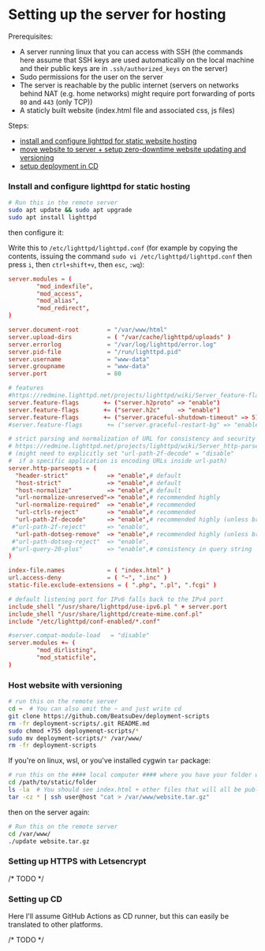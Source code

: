 # Setting up the server for hosting
Prerequisites:
- A server running linux that you can access with SSH (the commands here assume that SSH keys are used automatically on the local machine and their public keys are in `.ssh/authorized_keys` on the server)
- Sudo permissions for the user on the server
- The server is reachable by the public internet (servers on networks behind NAT (e.g. home networks) might require port forwarding of ports `80` and `443` (only TCP))
- A staticly built website (index.html file and associated css, js files)
 
Steps:
- [install and configure lighttpd for static website hosting](#install-and-configure-lighttpd-for-static-hosting)
- [move website to server + setup zero-downtime website updating and versioning](#host-website-with-versioning)
- [setup deployment in CD](#setting-up-cd)

### Install and configure lighttpd for static hosting
```bash
# Run this in the remote server
sudo apt update && sudo apt upgrade
sudo apt install lighttpd
```
then configure it:

Write this to `/etc/lighttpd/lighttpd.conf` (for example by copying the contents, issuing the command `sudo vi /etc/lighttpd/lighttpd.conf` then press `i`, then `ctrl+shift+v`, then `esc`, `:wq`):
```conf
server.modules = (
        "mod_indexfile",
        "mod_access",
        "mod_alias",
        "mod_redirect",
)

server.document-root        = "/var/www/html"
server.upload-dirs          = ( "/var/cache/lighttpd/uploads" )
server.errorlog             = "/var/log/lighttpd/error.log"
server.pid-file             = "/run/lighttpd.pid"
server.username             = "www-data"
server.groupname            = "www-data"
server.port                 = 80

# features
#https://redmine.lighttpd.net/projects/lighttpd/wiki/Server_feature-flagsDetails
server.feature-flags       += ("server.h2proto" => "enable")
server.feature-flags       += ("server.h2c"     => "enable")
server.feature-flags       += ("server.graceful-shutdown-timeout" => 5)
#server.feature-flags       += ("server.graceful-restart-bg" => "enable")

# strict parsing and normalization of URL for consistency and security
# https://redmine.lighttpd.net/projects/lighttpd/wiki/Server_http-parseoptsDetails
# (might need to explicitly set "url-path-2f-decode" = "disable"
#  if a specific application is encoding URLs inside url-path)
server.http-parseopts = (
  "header-strict"           => "enable",# default
  "host-strict"             => "enable",# default
  "host-normalize"          => "enable",# default
  "url-normalize-unreserved"=> "enable",# recommended highly
  "url-normalize-required"  => "enable",# recommended
  "url-ctrls-reject"        => "enable",# recommended
  "url-path-2f-decode"      => "enable",# recommended highly (unless breaks app)
 #"url-path-2f-reject"      => "enable",
  "url-path-dotseg-remove"  => "enable",# recommended highly (unless breaks app)
 #"url-path-dotseg-reject"  => "enable",
 #"url-query-20-plus"       => "enable",# consistency in query string
)

index-file.names            = ( "index.html" )
url.access-deny             = ( "~", ".inc" )
static-file.exclude-extensions = ( ".php", ".pl", ".fcgi" )

# default listening port for IPv6 falls back to the IPv4 port
include_shell "/usr/share/lighttpd/use-ipv6.pl " + server.port
include_shell "/usr/share/lighttpd/create-mime.conf.pl"
include "/etc/lighttpd/conf-enabled/*.conf"

#server.compat-module-load   = "disable"
server.modules += (
        "mod_dirlisting",
        "mod_staticfile",
)
```

### Host website with versioning
```bash
# run this on the remote server
cd ~  # You can also omit the ~ and just write cd
git clone https://github.com/BeatsuDev/deployment-scripts
rm -fr deployment-scripts/.git README.md
sudo chmod +755 deploymenqt-scripts/*
sudo mv deployment-scripts/* /var/www/
rm -fr deployment-scripts
```
If you're on linux, wsl, or you've installed cygwin `tar` package:
```bash
# run this on the #### local computer #### where you have your folder with static website that you want to host
cd /path/to/static/folder
ls -la  # You should see index.html + other files that will all be publicly available for anyone in the world to see, including webscrapers that will guaranteed grab any leaked data. So be careful!
tar -cz * | ssh user@host "cat > /var/www/website.tar.gz"
```
then on the server again:
```bash
# Run this on the remote server
cd /var/www/
./update website.tar.gz
```

### Setting up HTTPS with Letsencrypt
/* TODO */

### Setting up CD
Here I'll assume GitHub Actions as CD runner, but this can easily be translated to other platforms. 

/* TODO */
